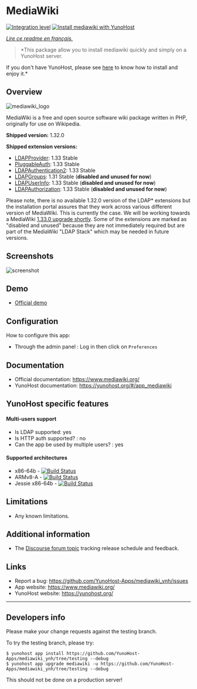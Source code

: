 # MediaWiki

[![Integration level](https://dash.yunohost.org/integration/mediawiki.svg)](https://dash.yunohost.org/appci/app/mediawiki)
[![Install mediawiki with YunoHost](https://install-app.yunohost.org/install-with-yunohost.png)](https://install-app.yunohost.org/?app=mediawiki)

*[Lire ce readme en français.](./README_fr.md)*

> *This package allow you to install mediawiki quickly and simply on a YunoHost server.

If you don't have YunoHost, please see [here](https://yunohost.org/#/install) to know how to install and enjoy it.*

## Overview

![mediawiki_logo](sources/images/mediawiki_logo.png)

MediaWiki is a free and open source software wiki package written in PHP, originally for use on Wikipedia.

**Shipped version:** 1.32.0

**Shipped extension versions:**
  * [LDAPProvider](https://www.mediawiki.org/wiki/Extension:LDAPProvider): 1.33 Stable
  * [PluggableAuth](https://www.mediawiki.org/wiki/Extension:PluggableAuth): 1.33 Stable
  * [LDAPAuthentication2](https://www.mediawiki.org/wiki/Extension:LDAPAuthentication2): 1.33 Stable
  * [LDAPGroups](https://www.mediawiki.org/wiki/Extension:LDAPGroups): 1.31 Stable (**disabled and unused for now**)
  * [LDAPUserInfo](https://www.mediawiki.org/wiki/Extension:LDAPUserInfo): 1.33 Stable (**disabled and unused for now**)
  * [LDAPAuthorization](https://www.mediawiki.org/wiki/Extension:LDAPAuthorization): 1.33 Stable (**disabled and unused for now**)

Please note, there is no available 1.32.0 version of the LDAP* extensions but the installation portal assures that they work across various different version of MediaWiki. This is currently the case. We will be working towards a MediaWiki [1.33.0 upgrade shortly](https://github.com/YunoHost-Apps/mediawiki_ynh/issues/4). Some of the extensions are marked as "disabled and unused" because they are not immediately required but are part of the MediaWiki "LDAP Stack" which may be needed in future versions.

## Screenshots

![screenshot](sources/images/screenshot.png)

## Demo

* [Official demo](https://www.mediawiki.org/wiki/Project:Sandbox)

## Configuration

How to configure this app:

 * Through the admin panel : Log in then click on `Preferences`

## Documentation

 * Official documentation: https://www.mediawiki.org/
 * YunoHost documentation: https://yunohost.org/#/app_mediawiki

## YunoHost specific features

#### Multi-users support

* Is LDAP supported: yes
* Is HTTP auth supported? : no
* Can the app be used by multiple users? : yes

#### Supported architectures

* x86-64b - [![Build Status](https://ci-apps.yunohost.org/ci/logs/mediawiki%20%28Community%29.svg)](https://ci-apps.yunohost.org/ci/apps/mediawiki/)
* ARMv8-A - [![Build Status](https://ci-apps-arm.yunohost.org/ci/logs/mediawiki%20%28Community%29.svg)](https://ci-apps-arm.yunohost.org/ci/apps/mediawiki/)
* Jessie x86-64b - [![Build Status](https://ci-stretch.nohost.me/ci/logs/mediawiki%20%28Community%29.svg)](https://ci-stretch.nohost.me/ci/apps/mediawiki/)

## Limitations

* Any known limitations.

## Additional information

* The [Discourse forum topic](https://forum.yunohost.org/t/community-app-mediawiki-free-software-wiki-package-wikipedia/8588) tracking release schedule and feedback.

## Links

 * Report a bug: https://github.com/YunoHost-Apps/mediawiki_ynh/issues
 * App website: https://www.mediawiki.org/
 * YunoHost website: https://yunohost.org/

---

Developers info
----------------

Please make your change requests against the testing branch.

To try the testing branch, please try:

```
$ yunohost app install https://github.com/YunoHost-Apps/mediawiki_ynh/tree/testing --debug
$ yunohost app upgrade mediawiki -u https://github.com/YunoHost-Apps/mediawiki_ynh/tree/testing --debug
```

This should not be done on a production server!
